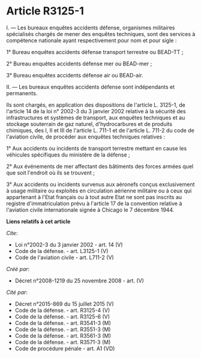 # Article R3125-1

I. ― Les bureaux enquêtes accidents défense, organismes militaires spécialisés chargés de mener des enquêtes techniques, sont
des services à compétence nationale ayant respectivement pour nom et pour sigle : 

1° Bureau enquêtes accidents défense transport terrestre ou BEAD-TT ; 

2° Bureau enquêtes accidents défense mer ou BEAD-mer ; 

3° Bureau enquêtes accidents défense air ou BEAD-air. 

II. ― Les bureaux enquêtes accidents défense sont indépendants et permanents. 

Ils sont chargés, en application des dispositions de l'article L. 3125-1, de l'article 14 de la loi n° 2002-3 du 3 janvier
2002 relative à la sécurité des infrastructures et systèmes de transport, aux enquêtes techniques et au stockage souterrain
de gaz naturel, d'hydrocarbures et de produits chimiques, des I, II et III de l'article L. 711-1 et de l'article L. 711-2 du
code de l'aviation civile, de procéder aux enquêtes techniques relatives : 

1° Aux accidents ou incidents de transport terrestre mettant en cause les véhicules spécifiques du ministère de la défense ; 

2° Aux événements de mer affectant des bâtiments des forces armées quel que soit l'endroit où ils se trouvent ; 

3° Aux accidents ou incidents survenus aux aéronefs conçus exclusivement à usage militaire ou exploités en circulation
aérienne militaire ou à ceux qui appartenant à l'Etat français ou à tout autre Etat ne sont pas inscrits au registre
d'immatriculation prévu à l'article 17 de la convention relative à l'aviation civile internationale signée à Chicago le 7
décembre 1944.

**Liens relatifs à cet article**

_Cite_:

  - Loi n°2002-3 du 3 janvier 2002 - art. 14 (V)
  - Code de la défense. - art. L3125-1 (V)
  - Code de l'aviation civile - art. L711-2 (V)

_Créé par_:

  - Décret n°2008-1219 du 25 novembre 2008 - art. (V)

_Cité par_:

  - Décret n°2015-869 du 15 juillet 2015 (V)
  - Code de la défense. - art. R3125-4 (V)
  - Code de la défense. - art. R3125-6 (V)
  - Code de la défense. - art. R3541-3 (M)
  - Code de la défense. - art. R3551-3 (M)
  - Code de la défense. - art. R3561-3 (M)
  - Code de la défense. - art. R3571-3 (M)
  - Code de procédure pénale - art. A1 (VD)

